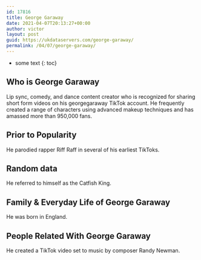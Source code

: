 ```yaml
---
id: 17816
title: George Garaway
date: 2021-04-07T20:13:27+00:00
author: victor
layout: post
guid: https://ukdataservers.com/george-garaway/
permalink: /04/07/george-garaway/
---
```


* some text
{: toc}


## Who is George Garaway



Lip sync, comedy, and dance content creator who is recognized for sharing short form videos on his georgegaraway TikTok account. He frequently created a range of characters using advanced makeup techniques and has amassed more than 950,000 fans. 

                
                
                
## Prior to Popularity



He parodied rapper Riff Raff in several of his earliest TikToks.

                
                
                
## Random data



He referred to himself as the Catfish King.

                
                
                
## Family & Everyday Life of George Garaway



He was born in England.

                
                
                
## People Related With George Garaway



He created a TikTok video set to music by composer Randy Newman. 

                
              
            
          
          
          